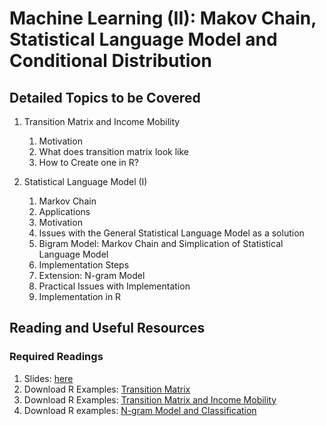 # Machine Learning (II): Makov Chain, Statistical Language Model and Conditional Distribution

## Detailed Topics to be Covered

1. Transition Matrix and Income Mobility

    1. Motivation
    2. What does transition matrix look like
    3. How to Create one in R?

    
2. Statistical Language Model (I)

    1. Markov Chain
    2. Applications
    3. Motivation
    4. Issues with the General Statistical Language Model as a solution
    5. Bigram Model: Markov Chain and Simplication of Statistical Language Model
    6. Implementation Steps
    7. Extension: N-gram Model
    8. Practical Issues with Implementation
    9. Implementation in R

    
## Reading and Useful Resources

### Required Readings

1. Slides: [here](../lecture/mv03_cond_dist02.pdf)
2. Download R Examples: [Transition Matrix](../lecture/example/mv03_cond_dist_mobility.R)
3. Download R Examples: [Transition Matrix and Income Mobility](../lecture/example/mv03_cond_dist_mobility02.R)
4. Download R examples: [N-gram Model and Classification](../lecture/example/mv03_cond_dist_ngram.R)

